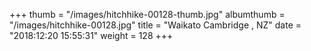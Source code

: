 +++
thumb = "/images/hitchhike-00128-thumb.jpg"
albumthumb = "/images/hitchhike-00128.jpg"
title = "Waikato Cambridge , NZ"
date = "2018:12:20 15:55:31"
weight = 128
+++
